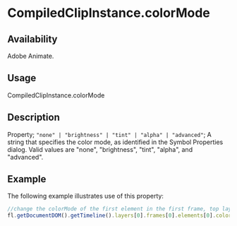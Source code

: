 # CompiledClipInstance.colorMode

## Availability

Adobe Animate.

## Usage

CompiledClipInstance.colorMode

## Description

Property; `"none" | "brightness" | "tint" | "alpha" | "advanced"`; A string that specifies the color mode, as identified in the Symbol Properties dialog. Valid values are "none", "brightness", "tint", "alpha", and "advanced".

## Example

The following example illustrates use of this property:

```javascript
//change the colorMode of the first element in the first frame, top layer
fl.getDocumentDOM().getTimeline().layers[0].frames[0].elements[0].colorMode = "advanced";
```

